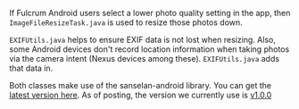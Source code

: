 If Fulcrum Android users select a lower photo quality setting in the app, then `ImageFileResizeTask.java` is used to resize those photos down.

`EXIFUtils.java` helps to ensure EXIF data is not lost when resizing. Also, some Android devices don't record location information when taking photos via the camera intent (Nexus devices among these). `EXIFUtils.java` adds that data in.

Both classes make use of the sanselan-android library. You can get the [latest version here](https://github.com/fulcrumapp/sanselan-android/releases). As of posting, the version we currently use is [v1.0.0](https://github.com/fulcrumapp/sanselan-android/releases/tag/v1.0.0)